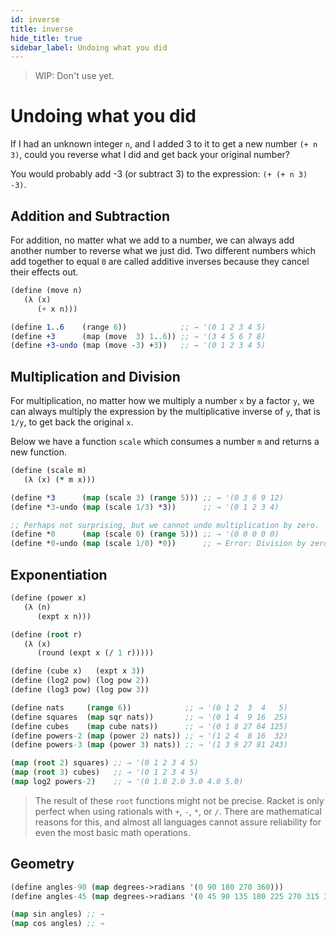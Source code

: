 ```yaml
---
id: inverse
title: inverse
hide_title: true
sidebar_label: Undoing what you did
---
```


> WIP: Don't use yet.

# Undoing what you did

If I had an unknown integer `n`, and I added 3 to it to get a new number
`(+ n 3)`, could you reverse what I did and get back your original number?

You would probably add -3 (or subtract 3) to the expression: `(+ (+ n 3) -3)`.

## Addition and Subtraction

For addition, no matter what we add to a number, we can always add another
number to reverse what we just did. Two different numbers which add together to
equal `0` are called additive inverses because they cancel their effects out.

``` scheme
(define (move n)
   (λ (x)
      (+ x n)))

(define 1..6    (range 6))            ;; → '(0 1 2 3 4 5)
(define +3      (map (move  3) 1..6)) ;; → '(3 4 5 6 7 8)
(define +3-undo (map (move -3) +3))   ;; → '(0 1 2 3 4 5)
```

## Multiplication and Division

For multiplication, no matter how we multiply a number `x` by a factor `y`, we
can always multiply the expression by the multiplicative inverse of `y`, that is
`1/y`, to get back the original `x`.

Below we have a function `scale` which consumes a number `m` and returns a new
function.

``` clojure
(define (scale m)
   (λ (x) (* m x)))

(define *3      (map (scale 3) (range 5))) ;; → '(0 3 6 9 12)
(define *3-undo (map (scale 1/3) *3))      ;; → '(0 1 2 3 4)

;; Perhaps not surprising, but we cannot undo multiplication by zero.
(define *0      (map (scale 0) (range 5))) ;; → '(0 0 0 0 0)
(define *0-undo (map (scale 1/0) *0))      ;; → Error: Division by zero is undefined.
```

## Exponentiation

``` clojure
(define (power x)
   (λ (n)
      (expt x n)))

(define (root r)
   (λ (x)
      (round (expt x (/ 1 r)))))

(define (cube x)   (expt x 3))
(define (log2 pow) (log pow 2))
(define (log3 pow) (log pow 3))

(define nats     (range 6))            ;; → '(0 1 2  3  4   5)
(define squares  (map sqr nats))       ;; → '(0 1 4  9 16  25)
(define cubes    (map cube nats))      ;; → '(0 1 8 27 64 125)
(define powers-2 (map (power 2) nats)) ;; → '(1 2 4  8 16  32)
(define powers-3 (map (power 3) nats)) ;; → '(1 3 9 27 81 243)

(map (root 2) squares) ;; → '(0 1 2 3 4 5)
(map (root 3) cubes)   ;; → '(0 1 2 3 4 5)
(map log2 powers-2)    ;; → '(0 1.0 2.0 3.0 4.0 5.0)
```

> The result of these `root` functions might not be precise. Racket is only
> perfect when using rationals with `+`, `-`, `*`, or `/`. There are
> mathematical reasons for this, and almost all languages cannot assure
> reliability for even the most basic math operations.

## Geometry

``` clojure
(define angles-90 (map degrees->radians '(0 90 180 270 360)))
(define angles-45 (map degrees->radians '(0 45 90 135 180 225 270 315 360)))

(map sin angles) ;; →
(map cos angles) ;; →
```
